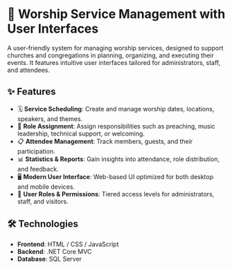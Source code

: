# 🙏 Worship Service Management with User Interfaces

A user-friendly system for managing worship services, designed to support churches and congregations in planning, organizing, and executing their events. It features intuitive user interfaces tailored for administrators, staff, and attendees.

## ✨ Features

- 🗓️ **Service Scheduling**: Create and manage worship dates, locations, speakers, and themes.
- 🎤 **Role Assignment**: Assign responsibilities such as preaching, music leadership, technical support, or welcoming.
- 📋 **Attendee Management**: Track members, guests, and their participation.
- 📊 **Statistics & Reports**: Gain insights into attendance, role distribution, and feedback.
- 🖥️ **Modern User Interface**: Web-based UI optimized for both desktop and mobile devices.
- 🔐 **User Roles & Permissions**: Tiered access levels for administrators, staff, and visitors.

## 🛠️ Technologies

- **Frontend**: HTML / CSS / JavaScript
- **Backend**: .NET Core MVC
- **Database**: SQL Server
